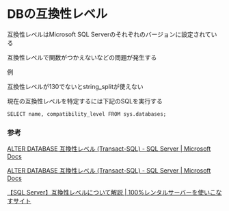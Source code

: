 # DBの互換性レベル

互換性レベルはMicrosoft SQL Serverのそれぞれのバージョンに設定されている

互換性レベルで関数がつかえないなどの問題が発生する

例

互換性レベルが130でないとstring_splitが使えない


現在の互換性レベルを特定するには下記のSQLを実行する

`SELECT name, compatibility_level FROM sys.databases;`

### 参考

[ALTER DATABASE 互換性レベル \(Transact\-SQL\) \- SQL Server \| Microsoft Docs](https://docs.microsoft.com/ja-jp/sql/t-sql/statements/alter-database-transact-sql-compatibility-level?view=sql-server-ver15)

[ALTER DATABASE 互換性レベル \(Transact\-SQL\) \- SQL Server \| Microsoft Docs](https://docs.microsoft.com/ja-jp/sql/t-sql/statements/alter-database-transact-sql-compatibility-level?view=sql-server-ver15)

[【SQL Server】互換性レベルについて解説 \| 100%レンタルサーバーを使いこなすサイト](https://go-journey.club/archives/11157)